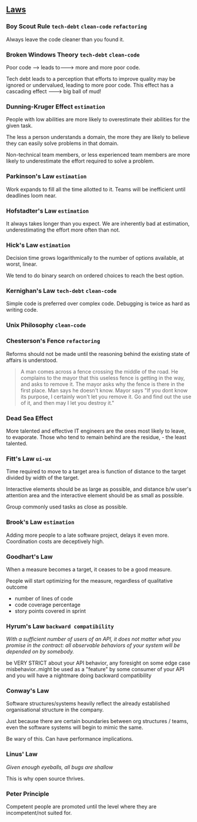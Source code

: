 ## [Laws](https://github.com/dwmkerr/hacker-laws)

### Boy Scout Rule `tech-debt` `clean-code` `refactoring`
Always leave the code cleaner than you found it.

### Broken Windows Theory `tech-debt` `clean-code`

Poor code --> leads to---> more and more poor code.

Tech debt leads to a perception that efforts to improve quality may be ignored or undervalued, leading to more poor code.
This effect has a cascading effect ---> big ball of mud!

### Dunning-Kruger Effect `estimation`

People with low abilities are more likely to overestimate their abilities for the given task.

The less a person understands a domain, the more they are likely to believe they can easily solve problems in that domain.

Non-technical team members, or less experienced team members are more likely to underestimate the effort required to solve a problem.

### Parkinson's Law `estimation`

Work expands to fill all the time allotted to it.
Teams will be inefficient until deadlines loom near.

### Hofstadter's Law	 `estimation`
It always takes longer than you expect.
We are inherently bad at estimation, underestimating the effort more often than not.

### Hick's Law `estimation`
Decision time grows logarithmically to the number of options available, at worst, linear.

We tend to do binary search on ordered choices to reach the best option.

### Kernighan's Law `tech-debt` `clean-code`
Simple code is preferred over complex code. Debugging is twice as hard as writing code.

###  Unix Philosophy `clean-code`

### Chesterson's Fence `refactoring`
Reforms should not be made until the reasoning behind the existing state of affairs is understood.

>A man comes across a fence crossing the middle of the road. He complains to the mayor that this useless fence is getting in the way, and asks to remove it.
  The mayor asks why the fence is there in the first place. Man says he doesn't know. Mayor says "If you dont know its purpose, I certainly won't let you remove it.
  Go and find out the use of it, and then may I let you destroy it."

###  Dead Sea Effect 
More talented and effective IT engineers are the ones most likely to leave, to evaporate. Those who tend to remain behind are the residue, - the least talented.

###  Fitt's Law `ui-ux`

Time required to move to a target area is function of distance to the target divided by width of the target.

Interactive elements should be as large as possible, and distance b/w user's attention area and the interactive element should be as small as possible.

Group commonly used tasks as close as possible.

### Brook's Law `estimation`
Adding more people to a late software project,  delays it even more.
Coordination costs are deceptively high.

### Goodhart's Law
When a measure becomes a target, it ceases to be a good measure.

People will start optimizing for the measure, regardless of qualitative outcome
- number of lines of code
- code coverage percentage
- story points covered in sprint

### Hyrum's Law `backward compatibility`
_With a sufficient number of users of an API,
it does not matter what you promise in the contract:
all observable behaviors of your system
will be depended on by somebody._

be VERY STRICT about your API behavior, any foresight on some edge case misbehavior..might be used as a "feature" by some consumer  of your API and you will have a nightmare doing backward compatibility

### Conway's Law
Software structures/systems heavily reflect the already established organisational structure in the company.

Just because there are certain boundaries between org structures / teams, even the software systems will begin to mimic the same.

Be wary of this. Can have performance implications.

### Linus' Law
_Given enough eyeballs, all bugs are shallow_

This is why open source thrives. 

### Peter Principle
Competent people are promoted until the level where they are incompetent/not suited for.
